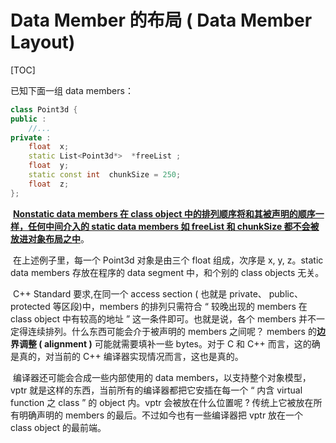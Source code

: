 # Data Member 的布局 ( Data Member Layout)

[TOC]

已知下面一组 data members：

```c++
class Point3d {
public :
	//...
private :
	float  x;
	static List<Point3d*>  *freeList ;
	float  y;
	static const int  chunkSize = 250;
	float  z;
};
```

​		<u>**Nonstatic data members 在 class object 中的排列顺序将和其被声明的顺序一样，任何中间介入的 static data members 如 freeList 和 chunkSize 都不会被放进对象布局之中**</u>。

​		在上述例子里，每一个 Point3d 对象是由三个 float 组成，次序是 x,  y,  z。static data members 存放在程序的 data segment 中，和个别的 class objects 无关。

​		C++ Standard 要求,在同一个 access section ( 也就是 private、 public、protected 等区段)中，members 的排列只需符合 “ 较晚出现的 members 在 class object 中有较高的地址 ” 这一条件即可。也就是说，各个 members 并不一定得连续排列。什么东西可能会介于被声明的 members 之间呢？ members 的**边界调整 ( alignment )** 可能就需要填补一些 bytes。对于 C 和 C++ 而言，这的确是真的，对当前的 C++ 编译器实现情况而言，这也是真的。

​		编译器还可能会合成一些内部使用的 data members，以支持整个对象模型，vptr 就是这样的东西，当前所有的编译器都把它安插在每一个 “ 内含 virtual function 之 class ”  的 object 内。vptr 会被放在什么位置呢 ? 传统上它被放在所有明确声明的 members 的最后。不过如今也有一些编译器把 vptr 放在一个 class object 的最前端。























